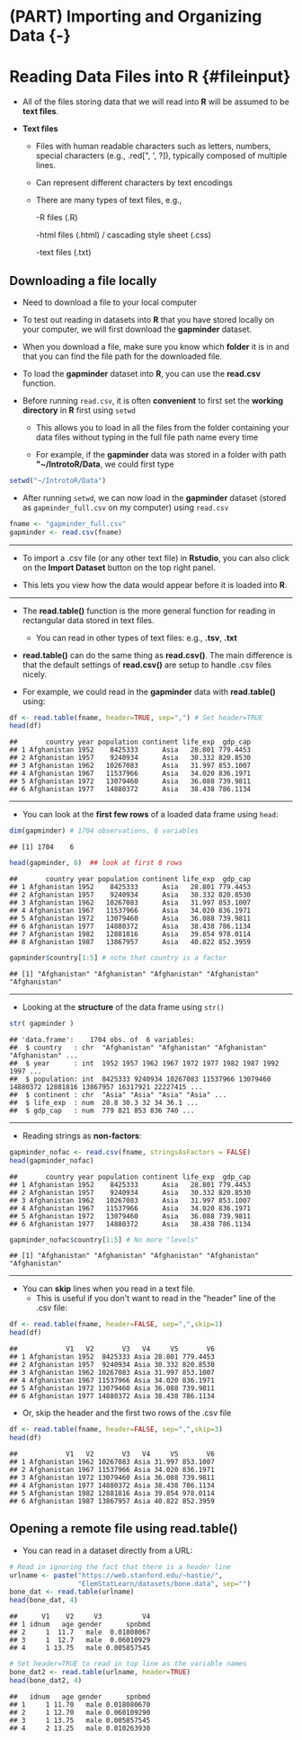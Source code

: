 # (PART) Importing and Organizing Data {-}

# Reading Data Files into R {#fileinput}


* All of the files storing data that we will read into **R** will be assumed to be **text files**.

* **Text files**

  + Files with human readable characters such as letters, numbers, special characters (e.g., .red[", ', ?]), typically composed of multiple lines.
  
  + Can represent different characters by text encodings 
  
  + There are many types of text files, e.g.,
      
      -R files (.R)
      
      -html files (.html) / cascading style sheet (.css)
      
      -text files (.txt)
    

## Downloading a file locally

* Need to download a file to your local computer

* To test out reading in datasets into **R** that you have stored locally on your computer, we will first download the **gapminder** dataset.

* When you download a file, make sure you know
which **folder** it is in and that you can find the file path for the downloaded file.
   

* To load the **gapminder** dataset into **R**, you can use the **read.csv** function.

* Before running `read.csv`, it is often **convenient** to first set the **working directory** in **R** first using `setwd`
   + This allows you to load in all the files from the folder containing your data files without typing in the full file path name every time
   
   + For example, if the **gapminder** data was stored in a folder with path **"~/IntrotoR/Data**, we could first type

``` r
setwd("~/IntrotoR/Data")
```

* After running `setwd`, we can now load in the **gapminder** dataset (stored as `gapminder_full.csv` on my computer) using `read.csv`

``` r
fname <- "gapminder_full.csv"
gapminder <- read.csv(fname)
```



---


* To import a .csv file (or any other text file) in **Rstudio**, you can also click on the **Import Dataset** button on the top right panel.

* This lets you view how the data would appear before it is loaded into **R**.

---


* The **read.table()** function is the more general function 
for reading in rectangular data stored in text files.
   + You can read in other types of text files: e.g., **.tsv**, **.txt**

* **read.table()** can do the same thing as **read.csv()**. The main difference is that the default settings of **read.csv()** are setup to handle .csv files nicely.

* For example, we could read in the **gapminder** data with **read.table()** using:

``` r
df <- read.table(fname, header=TRUE, sep=",") # Set header=TRUE
head(df)
```

```
##       country year population continent life_exp  gdp_cap
## 1 Afghanistan 1952    8425333      Asia   28.801 779.4453
## 2 Afghanistan 1957    9240934      Asia   30.332 820.8530
## 3 Afghanistan 1962   10267083      Asia   31.997 853.1007
## 4 Afghanistan 1967   11537966      Asia   34.020 836.1971
## 5 Afghanistan 1972   13079460      Asia   36.088 739.9811
## 6 Afghanistan 1977   14880372      Asia   38.438 786.1134
```

---

* You can look at the **first few rows** of a loaded data frame using `head`:


``` r
dim(gapminder) # 1704 observations, 6 variables
```

```
## [1] 1704    6
```

``` r
head(gapminder, 8)  ## look at first 8 rows
```

```
##       country year population continent life_exp  gdp_cap
## 1 Afghanistan 1952    8425333      Asia   28.801 779.4453
## 2 Afghanistan 1957    9240934      Asia   30.332 820.8530
## 3 Afghanistan 1962   10267083      Asia   31.997 853.1007
## 4 Afghanistan 1967   11537966      Asia   34.020 836.1971
## 5 Afghanistan 1972   13079460      Asia   36.088 739.9811
## 6 Afghanistan 1977   14880372      Asia   38.438 786.1134
## 7 Afghanistan 1982   12881816      Asia   39.854 978.0114
## 8 Afghanistan 1987   13867957      Asia   40.822 852.3959
```

``` r
gapminder$country[1:5] # note that country is a factor
```

```
## [1] "Afghanistan" "Afghanistan" "Afghanistan" "Afghanistan" "Afghanistan"
```

---

* Looking at the **structure** of the data frame using `str()`


``` r
str( gapminder )
```

```
## 'data.frame':	1704 obs. of  6 variables:
##  $ country   : chr  "Afghanistan" "Afghanistan" "Afghanistan" "Afghanistan" ...
##  $ year      : int  1952 1957 1962 1967 1972 1977 1982 1987 1992 1997 ...
##  $ population: int  8425333 9240934 10267083 11537966 13079460 14880372 12881816 13867957 16317921 22227415 ...
##  $ continent : chr  "Asia" "Asia" "Asia" "Asia" ...
##  $ life_exp  : num  28.8 30.3 32 34 36.1 ...
##  $ gdp_cap   : num  779 821 853 836 740 ...
```

---

* Reading strings as **non-factors**: 


``` r
gapminder_nofac <- read.csv(fname, stringsAsFactors = FALSE) 
head(gapminder_nofac)
```

```
##       country year population continent life_exp  gdp_cap
## 1 Afghanistan 1952    8425333      Asia   28.801 779.4453
## 2 Afghanistan 1957    9240934      Asia   30.332 820.8530
## 3 Afghanistan 1962   10267083      Asia   31.997 853.1007
## 4 Afghanistan 1967   11537966      Asia   34.020 836.1971
## 5 Afghanistan 1972   13079460      Asia   36.088 739.9811
## 6 Afghanistan 1977   14880372      Asia   38.438 786.1134
```

``` r
gapminder_nofac$country[1:5] # No more "levels"
```

```
## [1] "Afghanistan" "Afghanistan" "Afghanistan" "Afghanistan" "Afghanistan"
```

---

* You can **skip** lines when you read in a text file.
    + This is useful if you don't want to read
in the "header" line of the .csv file: 

``` r
df <- read.table(fname, header=FALSE, sep=",",skip=1) 
head(df)
```

```
##            V1   V2       V3   V4     V5       V6
## 1 Afghanistan 1952  8425333 Asia 28.801 779.4453
## 2 Afghanistan 1957  9240934 Asia 30.332 820.8530
## 3 Afghanistan 1962 10267083 Asia 31.997 853.1007
## 4 Afghanistan 1967 11537966 Asia 34.020 836.1971
## 5 Afghanistan 1972 13079460 Asia 36.088 739.9811
## 6 Afghanistan 1977 14880372 Asia 38.438 786.1134
```

* Or, skip the header and the first two rows of the .csv file

``` r
df <- read.table(fname, header=FALSE, sep=",",skip=3) 
head(df)
```

```
##            V1   V2       V3   V4     V5       V6
## 1 Afghanistan 1962 10267083 Asia 31.997 853.1007
## 2 Afghanistan 1967 11537966 Asia 34.020 836.1971
## 3 Afghanistan 1972 13079460 Asia 36.088 739.9811
## 4 Afghanistan 1977 14880372 Asia 38.438 786.1134
## 5 Afghanistan 1982 12881816 Asia 39.854 978.0114
## 6 Afghanistan 1987 13867957 Asia 40.822 852.3959
```


## Opening a remote file using read.table()

* You can read in a dataset directly from a URL:

``` r
# Read in ignoring the fact that there is a header line
urlname <- paste("https://web.stanford.edu/~hastie/",
                 "ElemStatLearn/datasets/bone.data", sep="")
bone_dat <- read.table(urlname)
head(bone_dat, 4)
```

```
##      V1    V2     V3          V4
## 1 idnum   age gender      spnbmd
## 2     1  11.7   male  0.01808067
## 3     1  12.7   male  0.06010929
## 4     1 13.75   male 0.005857545
```


``` r
# Set header=TRUE to read in top line as the variable names
bone_dat2 <- read.table(urlname, header=TRUE)
head(bone_dat2, 4)
```

```
##   idnum   age gender      spnbmd
## 1     1 11.70   male 0.018080670
## 2     1 12.70   male 0.060109290
## 3     1 13.75   male 0.005857545
## 4     2 13.25   male 0.010263930
```


